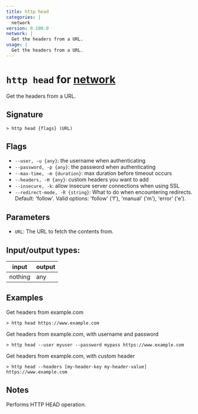 ```yaml
---
title: http head
categories: |
  network
version: 0.100.0
network: |
  Get the headers from a URL.
usage: |
  Get the headers from a URL.
---
```

<!-- This file is automatically generated. Please edit the command in https://github.com/nushell/nushell instead. -->

# `http head` for [network](/commands/categories/network.md)

<div class='command-title'>Get the headers from a URL.</div>

## Signature

```> http head {flags} (URL)```

## Flags

 -  `--user, -u {any}`: the username when authenticating
 -  `--password, -p {any}`: the password when authenticating
 -  `--max-time, -m {duration}`: max duration before timeout occurs
 -  `--headers, -H {any}`: custom headers you want to add
 -  `--insecure, -k`: allow insecure server connections when using SSL
 -  `--redirect-mode, -R {string}`: What to do when encountering redirects. Default: 'follow'. Valid options: 'follow' ('f'), 'manual' ('m'), 'error' ('e').

## Parameters

 -  `URL`: The URL to fetch the contents from.


## Input/output types:

| input   | output |
| ------- | ------ |
| nothing | any    |

## Examples

Get headers from example.com
```nu
> http head https://www.example.com

```

Get headers from example.com, with username and password
```nu
> http head --user myuser --password mypass https://www.example.com

```

Get headers from example.com, with custom header
```nu
> http head --headers [my-header-key my-header-value] https://www.example.com

```

## Notes
Performs HTTP HEAD operation.